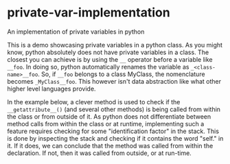 # private-var-implementation
An implementation of private variables in python

This is a demo showcasing private variables in a python class. As you might know, python absolutely does not have
private variables in a class. The closest you can achieve is by using the `__` operator before a variable like `__foo`.
In doing so, python automatically renames the variable as `_<class-name>__foo`. So, if `__foo` belongs to a class MyClass,
the nomenclature becomes `_MyClass__foo`. This however isn't data abstraction like what other higher level languages provide.

In the example below, a clever method is used to check if the `__getattribute__()` (and several other methods) is being
called from within the class or from outside of it. As python does not differentiate between method calls from within
the class or at runtime, implementing such a feature requires checking for some "identification factor" in the stack.
This is done by inspecting the stack and checking if it contains the word "self." in it. If it does, we can conclude
that the method was called from within the declaration. If not, then it was called from outside, or at run-time.
